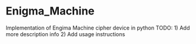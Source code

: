 # Enigma_Machine
Implementation of Engima Machine cipher device in python
TODO: 1) Add more description info
      2) Add usage instructions
